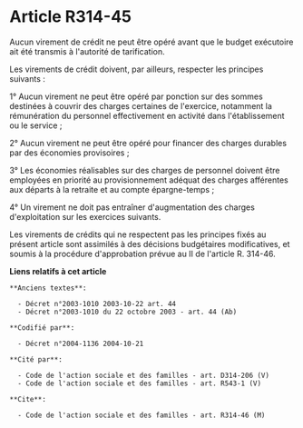 # Article R314-45

Aucun virement de crédit ne peut être opéré avant que le budget exécutoire ait été transmis à l'autorité de tarification.

Les virements de crédit doivent, par ailleurs, respecter les principes suivants :

1° Aucun virement ne peut être opéré par ponction sur des sommes destinées à couvrir des charges certaines de l'exercice,
notamment la rémunération du personnel effectivement en activité dans l'établissement ou le service ;

2° Aucun virement ne peut être opéré pour financer des charges durables par des économies provisoires ;

3° Les économies réalisables sur des charges de personnel doivent être employées en priorité au provisionnement adéquat des
charges afférentes aux départs à la retraite et au compte épargne-temps ;

4° Un virement ne doit pas entraîner d'augmentation des charges d'exploitation sur les exercices suivants.

Les virements de crédits qui ne respectent pas les principes fixés au présent article sont assimilés à des décisions
budgétaires modificatives, et soumis à la procédure d'approbation prévue au II de l'article R. 314-46.

**Liens relatifs à cet article**

	**Anciens textes**:

	  - Décret n°2003-1010 2003-10-22 art. 44
	  - Décret n°2003-1010 du 22 octobre 2003 - art. 44 (Ab)

	**Codifié par**:

	  - Décret n°2004-1136 2004-10-21

	**Cité par**:

	  - Code de l'action sociale et des familles - art. D314-206 (V)
	  - Code de l'action sociale et des familles - art. R543-1 (V)

	**Cite**:

	  - Code de l'action sociale et des familles - art. R314-46 (M)
